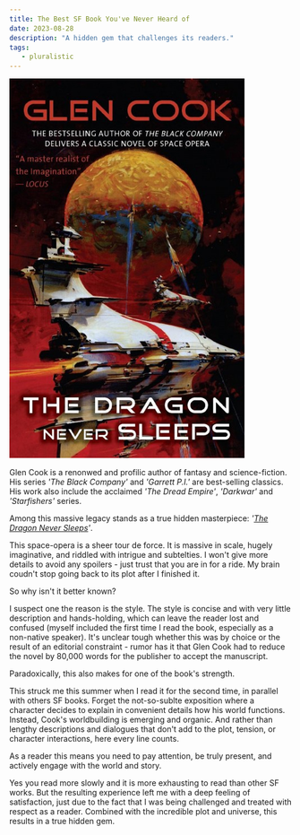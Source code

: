 ```yaml
---
title: The Best SF Book You've Never Heard of
date: 2023-08-28
description: "A hidden gem that challenges its readers."
tags:
   - pluralistic
---
```

![](tdnscover.jpg)

Glen Cook is a renonwed and profilic author of fantasy and science-fiction. 
His series *'The Black Company'* and *'Garrett P.I.'* are best-selling classics. 
His work also include the acclaimed *'The Dread Empire'*, *'Darkwar'* and *'Starfishers'* series.

Among this massive legacy stands as a true hidden masterpiece: *'[The Dragon Never Sleeps](https://nightshade.start-publishing.com/book/1407/the-dragon-never-sleeps/)'*. 

This space-opera is a sheer tour de force. 
It is massive in scale, hugely imaginative, and riddled with intrigue and subtelties. 
I won't give more details to avoid any spoilers - just trust that you are in for a ride.
My brain coudn't stop going back to its plot after I finished it. 

So why isn't it better known?

I suspect one the reason is the style. 
The style is concise and with very little description and hands-holding, which can leave the reader lost and confused (myself included the first time I read the book, especially as a non-native speaker). 
It's unclear tough whether this was by choice or the result of an editorial constraint - rumor has it that Glen Cook had to reduce the novel by 80,000 words for the publisher to accept the manuscript.

Paradoxically, this also makes for one of the book's strength.

This struck me this summer when I read it for the second time, in parallel with others SF books.
Forget the not-so-sublte exposition where a character decides to explain in convenient details how his world functions. Instead, Cook's worldbuilding is emerging and organic. 
And rather than lengthy descriptions and dialogues that don't add to the plot, tension, or character interactions, here every line counts. 

As a reader this means you need to pay attention, be truly present, and actively engage with the world and story. 

Yes you read more slowly and it is more exhausting to read than other SF works.
But the resulting experience left me with a deep feeling of satisfaction, just due to the fact that I was being challenged and treated with respect as a reader. 
Combined with the incredible plot and universe, this results in a true hidden gem.
